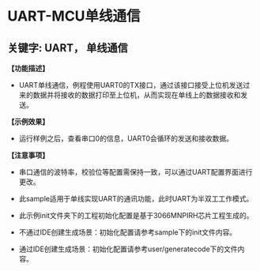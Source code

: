 # UART-MCU单线通信
## 关键字: UART， 单线通信

**【功能描述】**
+ UART单线通信，例程使用UART0的TX接口，通过该接口接受上位机发送过来的数据并将接收的数据打印至上位机，从而实现在单线上的数据接收和发送。

**【示例效果】**
+ 运行样例之后，查看串口0的信息，UART0会循环的发送和接收数据。

**【注意事项】**
+ 串口通信的波特率，校验位等配置需保持一致，可以通过UART配置界面进行更改。

+ 此sample适用于单线实现UART的通讯功能，此时UART为半双工工作模式。

+ 此示例init文件夹下的工程初始化配置是基于3066MNPIRH芯片工程生成的。
+ 不通过IDE创建生成场景：初始化配置请参考sample下的init文件内容。
+ 通过IDE创建生成场景：初始化配置请参考user/generatecode下的文件内容。
